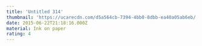 ```yaml
---
title: 'Untitled 314'
thumbnail: 'https://ucarecdn.com/d5a564cb-7394-4bb0-8dbb-ea40a05ab6eb/'
date: 2015-06-22T21:18:16.000Z
material: Ink on paper
rating: 4
---
```

